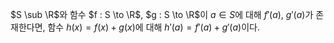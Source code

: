 $S \sub \R$와 함수 $f : S \to \R$, $g : S \to \R$이 $a \in S$에 대해 $f'(a)$, $g'(a)$가 존재한다면, 함수 $h(x) = f(x) + g(x)$에 대해 $h'(a) = f'(a) + g'(a)$이다.